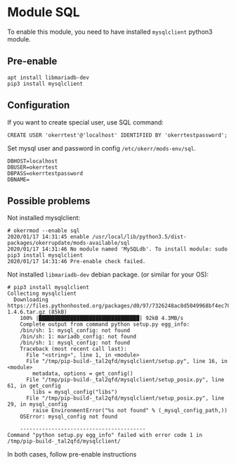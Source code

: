# Module SQL

To enable this module, you need to have installed `mysqlclient` python3 module.

## Pre-enable
~~~
apt install libmariadb-dev
pip3 install mysqlclient
~~~

## Configuration

If you want to create special user, use SQL command:
~~~
CREATE USER 'okerrtest'@'localhost' IDENTIFIED BY 'okerrtestpassword';
~~~

Set mysql user and password in config `/etc/okerr/mods-env/sql`. 
~~~
DBHOST=localhost
DBUSER=okerrtest
DBPASS=okerrtestpassword
DBNAME=
~~~


## Possible problems

Not installed mysqlclient:
```shell
# okerrmod --enable sql
2020/01/17 14:31:45 enable /usr/local/lib/python3.5/dist-packages/okerrupdate/mods-available/sql
2020/01/17 14:31:46 No module named 'MySQLdb'. To install module: sudo pip3 install mysqlclient
2020/01/17 14:31:46 Pre-enable check failed.
```

Not installed `libmariadb-dev` debian package. (or similar for your OS):
```shell
# pip3 install mysqlclient
Collecting mysqlclient
  Downloading https://files.pythonhosted.org/packages/d0/97/7326248ac8d5049968bf4ec708a5d3d4806e412a42e74160d7f266a3e03a/mysqlclient-1.4.6.tar.gz (85kB)
    100% |████████████████████████████████| 92kB 4.3MB/s 
    Complete output from command python setup.py egg_info:
    /bin/sh: 1: mysql_config: not found
    /bin/sh: 1: mariadb_config: not found
    /bin/sh: 1: mysql_config: not found
    Traceback (most recent call last):
      File "<string>", line 1, in <module>
      File "/tmp/pip-build-_tal2qfd/mysqlclient/setup.py", line 16, in <module>
        metadata, options = get_config()
      File "/tmp/pip-build-_tal2qfd/mysqlclient/setup_posix.py", line 61, in get_config
        libs = mysql_config("libs")
      File "/tmp/pip-build-_tal2qfd/mysqlclient/setup_posix.py", line 29, in mysql_config
        raise EnvironmentError("%s not found" % (_mysql_config_path,))
    OSError: mysql_config not found
    
    ----------------------------------------
Command "python setup.py egg_info" failed with error code 1 in /tmp/pip-build-_tal2qfd/mysqlclient/
```

In both cases, follow pre-enable instructions